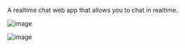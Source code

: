 A realtime chat web app that allows you to chat in realtime.

![image](https://github.com/Tawheed-tariq/chat-app/assets/143424182/fc445a61-9de7-494a-9678-e5bc12721ce9)


![image](https://github.com/Tawheed-tariq/chat-app/assets/143424182/051c6fd5-d4fb-44e4-ae5a-15e2e1e7f718)
